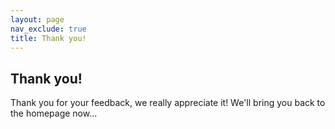 ```yaml
---
layout: page
nav_exclude: true
title: Thank you!
---
```

## Thank you!
<a name="0"></a>
<a name="1"></a>
<a name="2"></a>
<a name="3"></a>
<a name="4"></a>
<a name="5"></a>
<a name="6"></a>
<a name="7"></a>
<a name="8"></a>
<a name="9"></a>
<a name="10"></a>
<meta http-equiv="refresh" content="6;url=/beta587/beta587.github.io/" />

Thank you for your feedback, we really appreciate it! We'll bring you back to the homepage now...